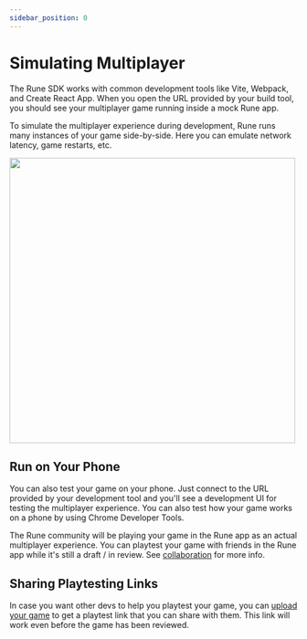 ```yaml
---
sidebar_position: 0
---
```


# Simulating Multiplayer

The Rune SDK works with common development tools like Vite, Webpack, and Create React App. When you open the URL provided by your build tool, you should see your multiplayer game running inside a mock Rune app.

To simulate the multiplayer experience during development, Rune runs many instances of your game side-by-side. Here you can emulate network latency, game restarts, etc.

<img width="500" src="https://user-images.githubusercontent.com/378279/207116826-1a0cb459-444b-4e84-a3b0-21631797cbc3.png"/>

## Run on Your Phone

You can also test your game on your phone. Just connect to the URL provided by your development tool and you'll see a development UI for testing the multiplayer experience. You can also test how your game works on a phone by using Chrome Developer Tools.

The Rune community will be playing your game in the Rune app as an actual multiplayer experience. You can playtest your game with friends in the Rune app while it's still a draft / in review. See [collaboration](./collaboration.md#playtesting-in-rune-app) for more info.

## Sharing Playtesting Links

In case you want other devs to help you playtest your game, you can [upload your game](/docs/publishing/publishing-your-game) to get a playtest link that you can share with them. This link will work even before the game has been reviewed.
